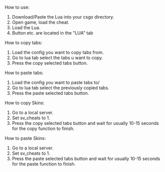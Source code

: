 How to use:
1. Download/Paste the Lua into your csgo directory.
2. Open game, load the cheat.
3. Load the Lua.
4. Button etc. are located in the "LUA" tab

How to copy tabs:
1. Load the config you want to copy tabs from.
2. Go to lua tab select the tabs u want to copy.
3. Press the copy selected tabs button.

How to paste tabs:
1. Load the config you want to paste tabs to/
2. Go to lua tab select the previously copied tabs.
3. Press the paste selected tabs button.

How to copy Skins:
1. Go to a local server.
2. Set sv_cheats to 1.
3. Press the copy selected tabs button and wait for usually 10-15 seconds for the copy function to finish.

How to paste Skins:
1. Go to a local server.
2. Set sv_cheats to 1.
3. Press the paste selected tabs button and wait for usually 10-15 seconds for the paste function to finish.
